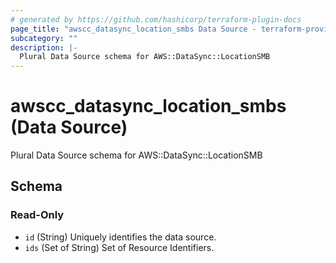 ```yaml
---
# generated by https://github.com/hashicorp/terraform-plugin-docs
page_title: "awscc_datasync_location_smbs Data Source - terraform-provider-awscc"
subcategory: ""
description: |-
  Plural Data Source schema for AWS::DataSync::LocationSMB
---
```


# awscc_datasync_location_smbs (Data Source)

Plural Data Source schema for AWS::DataSync::LocationSMB



<!-- schema generated by tfplugindocs -->
## Schema

### Read-Only

- `id` (String) Uniquely identifies the data source.
- `ids` (Set of String) Set of Resource Identifiers.


